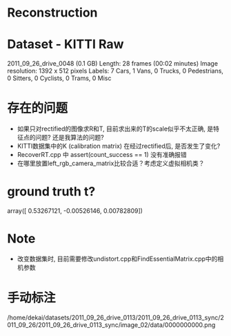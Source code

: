 # Reconstruction

# Dataset - KITTI Raw
2011_09_26_drive_0048 (0.1 GB)
Length: 28 frames (00:02 minutes)
Image resolution: 1392 x 512 pixels
Labels: 7 Cars, 1 Vans, 0 Trucks, 0 Pedestrians, 0 Sitters, 0 Cyclists, 0 Trams, 0 Misc

# 存在的问题
* 如果只对rectified的图像求R和T, 目前求出来的T的scale似乎不太正确, 是特征点的问题? 还是我算法的问题?
* KITTI数据集中的K (calibration matrix) 在经过rectified后, 是否发生了变化? 
* RecoverRT.cpp 中 assert(count_success == 1) 没有准确报错
* 在哪里放置left_rgb_camera_matrix比较合适？考虑定义虚拟相机类？


# ground truth t?
array([ 0.53267121, -0.00526146,  0.00782809])

# Note
* 改变数据集时, 目前需要修改undistort.cpp和FindEssentialMatrix.cpp中的相机参数


# 手动标注
/home/dekai/datasets/2011_09_26_drive_0113/2011_09_26_drive_0113_sync/2011_09_26/2011_09_26_drive_0113_sync/image_02/data/0000000000.png


    
